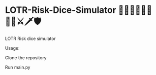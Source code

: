 # LOTR-Risk-Dice-Simulator 🎲💍🧙‍♂️🧝‍♂️🧝‍♀️⚔🗡🛡
LOTR Risk dice simulator

Usage:

Clone the repository 

Run main.py

